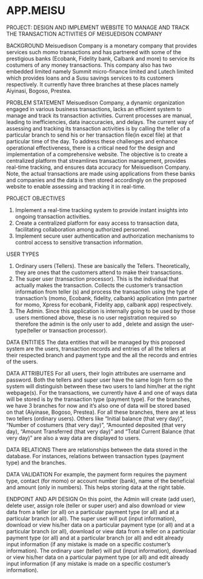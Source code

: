 # APP.MEISU
PROJECT: DESIGN AND IMPLEMENT WEBSITE TO MANAGE AND TRACK THE TRANSACTION ACTIVITIES OF MEISUEDISON COMPANY

BACKGROUND
Meisuedison Company is a monetary company that provides services such momo transactions and has partnered with some of the prestigious banks (Ecobank, Fidelity bank, Calbank and more) to service its costumers of any money transactions. This company also has two embedded limited namely Summit micro-finance limited and Lutech limited which provides loans and a Susu savings services to its customers respectively. It currently have three branches at these places namely Aiyinasi, Bogoso, Prestea.

PROBLEM STATEMENT
Meisuedison Company, a dynamic organization engaged in various business transactions, lacks an efficient system to manage and track its transaction activities. Current processes are manual, leading to inefficiencies, data inaccuracies, and delays. The current way of assessing and tracking its transaction activities is by calling the teller of a particular branch to send his or her transaction file(in excel file) at that particular time of the day. To address these challenges and enhance operational effectiveness, there is a critical need for the design and implementation of a comprehensive website. The objective is to create a centralized platform that streamlines transaction management, provides real-time tracking, and ensures data accuracy for Meisuedison Company. Note, the actual transactions are made using applications from these banks and companies and the data is then stored accordingly on the proposed website to enable assessing and tracking it in real-time.


PROJECT OBJECTIVES
1.	Implement a real-time tracking system to provide instant insights into ongoing transaction activities.
2.	Create a centralized platform for easy access to transaction data, facilitating collaboration among authorized personnel.
3.	Implement secure user authentication and authorization mechanisms to control access to sensitive transaction information.

USER TYPES
1.	Ordinary users (Tellers). These are basically the Tellers. Theoretically, they are ones that the customers attend to make their transactions.
2.	The super user (transaction processor). This is the individual that actually makes the transaction. Collects the customer’s transaction information from teller (s) and process the transaction using the type of transaction’s (momo, Ecobank, fidelity, calbank) application (mtn partner for momo, Xpress for ecobank, Fidelity app, calbank app) respectively.
3.	The Admin. Since this application is internally going to be used by those users mentioned above, these is no user registration required so therefore the admin is the only user to add , delete and assign the user-type(teller or transaction processor).

DATA ENTITIES
The data entities that will be managed by this proposed system are the users, transaction records and entries of all the tellers at their respected branch and payment type and the all the records and entries of the users.

DATA ATTRIBUTES
For all users, their login attributes are username and password. Both the tellers and super user have the same login form so the system will distinguish between these two users to land him/her at the right webpage(s).
For the transactions, we currently have 4 and one of ways data will be stored is by the transaction type (payment type).
For the branches, we have 3 branches for now and it’s also one of data will be stored based on that (Aiyinase, Bogoso, Prestea). For all these branches, there are at less two tellers (ordinary users).
Others like “Initial balance (that very day)”, “Number of costumers (that very day)”, “Amounted deposited (that very day), “Amount Transferred (that very day)” and “Total Current Balance (that very day)” are also a way data are displayed to users.

DATA RELATIONS
There are relationships between the data stored in the database. For instances, relations between transaction types (payment type) and the branches.

DATA VALIDATION
For example, the payment form requires the payment type, contact (for momo) or account number (bank), name of the beneficial and amount (only in numbers).
This helps storing data at the right table.

ENDPOINT AND API DESIGN 
On this point, the Admin will create (add user), delete user, assign role (teller or super user) and also download or view data from a teller (or all) on a particular payment type (or all) and at a particular branch (or all).
The super user will put (input information), download or view his/her data on a particular payment type (or all) and at a particular branch (or all), download or view data from a teller on a particular payment type (or all) and at a particular branch (or all) and edit already input information (if any mistake is made on a specific costumer’s information).
The ordinary user (teller) will put (input information), download or view his/her data on a particular payment type (or all) and edit already input information (if any mistake is made on a specific costumer’s information). 
